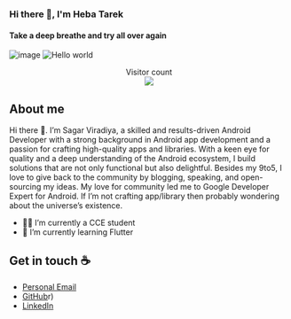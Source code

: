 ### Hi there 👋, I'm Heba Tarek
#### Take a deep breathe and try all over again


![image](https://github.com/user-attachments/assets/2b32fc64-e67d-407b-acb0-5e796b848389)
<img src="[https://raw.githubusercontent.com/sagar-viradiya/sagar-viradiya/master/resources/banner.png](https://www.google.com/search?q=developer+logo+for+github+profile&sca_esv=dd5ca5e64848e674&sca_upv=1&udm=2&biw=1536&bih=695&sxsrf=ADLYWIKSH0zJGRoijGnWX0iFRh_Cr-8nXQ%3A1727705296219&ei=0LD6ZqWBDc2Oxc8Pre39-Ak#vhid=71wSwOL8by9xTM&vssid=mosaic)" alt="Hello world">

<p align="center"> 
  Visitor count<br>
  <img src="https://profile-counter.glitch.me/sagar-viradiya/count.svg" />
</p>

## About me

Hi there 👋. I’m Sagar Viradiya, a skilled and results-driven Android Developer with a strong background in Android app development and a passion for crafting high-quality apps and libraries. With a keen eye for quality and a deep understanding of the Android ecosystem, I build solutions that are not only functional but also delightful. Besides my 9to5, I love to give back to the community by blogging, speaking, and open-sourcing my ideas. My love for community led me to Google Developer Expert for Android. If I’m not crafting app/library then probably wondering about the universe’s existence.

- 👨‍💻 I’m currently a CCE student 
- 🌱 I’m currently learning Flutter
## Get in touch :coffee:

- [Personal Email](hebatarekg@gmail.com)
- [GitHub](https://github.com/he123ba123)r)
- [LinkedIn](www.linkedin.com/in/heba-tarek-cce)
